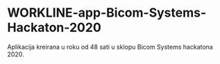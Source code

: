 # WORKLINE-app-Bicom-Systems-Hackaton-2020
Aplikacija kreirana u roku od 48 sati u sklopu Bicom Systems hackatona 2020.
